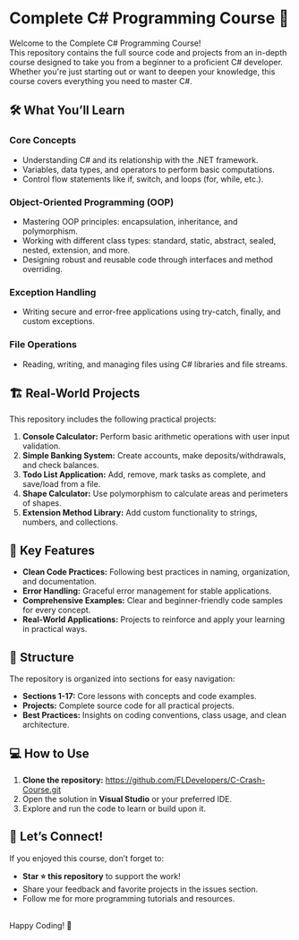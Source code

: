 # Complete C# Programming Course 🌟
Welcome to the Complete C# Programming Course! <br/>
This repository contains the full source code and projects from an in-depth course designed to take you from a beginner to a proficient C# developer. Whether you're just starting out or want to deepen your knowledge, this course covers everything you need to master C#.

## 🛠 What You’ll Learn
### Core Concepts
* Understanding C# and its relationship with the .NET framework.
* Variables, data types, and operators to perform basic computations.
* Control flow statements like if, switch, and loops (for, while, etc.).
  
### Object-Oriented Programming (OOP)
* Mastering OOP principles: encapsulation, inheritance, and polymorphism.
* Working with different class types: standard, static, abstract, sealed, nested, extension, and more.
* Designing robust and reusable code through interfaces and method overriding.
  
### Exception Handling
* Writing secure and error-free applications using try-catch, finally, and custom exceptions.
  
### File Operations
* Reading, writing, and managing files using C# libraries and file streams.
  
## 🏗 Real-World Projects
This repository includes the following practical projects:

1. <strong>Console Calculator:</strong> Perform basic arithmetic operations with user input validation.
2. <strong>Simple Banking System:</strong> Create accounts, make deposits/withdrawals, and check balances.
3. <strong>Todo List Application:</strong> Add, remove, mark tasks as complete, and save/load from a file.
4. <strong>Shape Calculator:</strong> Use polymorphism to calculate areas and perimeters of shapes.
5. <strong>Extension Method Library:</strong> Add custom functionality to strings, numbers, and collections.

## 🔑 Key Features
* <strong>Clean Code Practices:</strong> Following best practices in naming, organization, and documentation.
* <strong>Error Handling:</strong> Graceful error management for stable applications.
* <strong>Comprehensive Examples:</strong> Clear and beginner-friendly code samples for every concept.
* <strong>Real-World Applications:</strong> Projects to reinforce and apply your learning in practical ways.
  
## 📁 Structure
The repository is organized into sections for easy navigation:

* <strong>Sections 1-17:</strong> Core lessons with concepts and code examples.
* <strong>Projects:</strong> Complete source code for all practical projects.
* <strong>Best Practices:</strong> Insights on coding conventions, class usage, and clean architecture.
  
## 💻 How to Use
1. <strong>Clone the repository:</strong> https://github.com/FLDevelopers/C-Crash-Course.git
2. Open the solution in <strong>Visual Studio</strong> or your preferred IDE.
3. Explore and run the code to learn or build upon it.

## 🌟 Let’s Connect!
If you enjoyed this course, don’t forget to:

* <strong>Star ⭐ this repository</strong> to support the work!
* Share your feedback and favorite projects in the issues section.
* Follow me for more programming tutorials and resources.
<br/>
Happy Coding! 🚀
